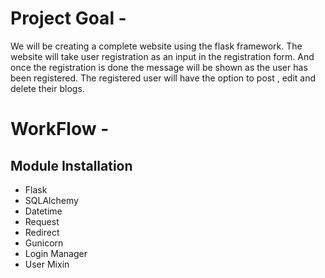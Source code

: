 # Project Goal -
We will be creating a complete website using the flask framework.
The website will take user registration as an input in the registration form. 
And once the registration is done the message will be shown as the user has been registered.
The registered user will have the option to post , edit and delete their blogs.

# WorkFlow -

## Module Installation

* Flask
* SQLAlchemy
* Datetime
* Request
* Redirect
* Gunicorn
* Login Manager
* User Mixin


